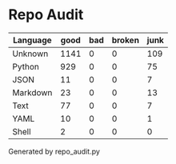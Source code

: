 # Repo Audit

| Language | good | bad | broken | junk |
|----------|------|-----|--------|------|
| Unknown | 1141 | 0 | 0 | 109 |
| Python | 929 | 0 | 0 | 75 |
| JSON | 11 | 0 | 0 | 7 |
| Markdown | 23 | 0 | 0 | 13 |
| Text | 77 | 0 | 0 | 7 |
| YAML | 10 | 0 | 0 | 1 |
| Shell | 2 | 0 | 0 | 0 |

Generated by repo_audit.py
